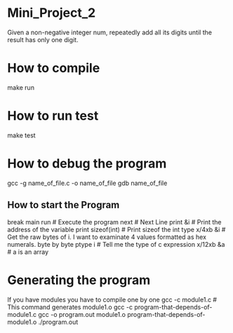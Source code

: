 
# Mini_Project_2
Given a non-negative integer num, repeatedly add all its digits until the result has only one digit. 
# How to compile
make run

# How to run test
make test

# How to debug the program
gcc -g name_of_file.c -o name_of_file
gdb name_of_file

## How to start the Program
break main
run # Execute the program
next # Next Line
print &i # Print the address of the variable
print sizeof(int) # Print sizeof the int type
x/4xb &i # Get the raw bytes of i. I want to examinate 4 values formatted as hex numerals. byte by byte
ptype i # Tell me the type of c expression
x/12xb &a # a is an array

# Generating the program

If you have modules you have to compile one by one
gcc -c module1.c # This command generates module1.o
gcc -c program-that-depends-of-module1.c
gcc -o program.out module1.o program-that-depends-of-module1.o
./program.out

